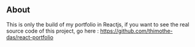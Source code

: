 ## About

This is only the build of my portfolio in Reactjs, if you want to see the real source code of this project, go here : https://github.com/thimothe-das/react-portfolio
